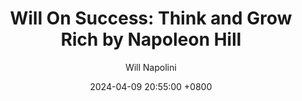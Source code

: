 ---
title: "Will On Success: Think and Grow Rich by Napoleon Hill"
author: Will Napolini
date: 2024-04-09 20:55:00 +0800
categories: [Mindset, Book-summaries]
tags:
  [
    think-and-grow-rich,
    napoleon-hill,
    self-help,
    success,
    wealth-creation,
    goal-setting,
    positive-thinking,
    manifestation,
    personal-development,
    master-mind,
    financial-freedom,
    visualization,
    persistence,
    law-of-attraction,
    desire,
    focused-attention,
    creative-visualization,
    mindset-shift,
    personal-achievement,
    entrepreneurship
  ]
image: https://pbs.twimg.com/media/GO2HkMoWUAAkwFa?format=jpg&name=large
alt: "Will On Success: Think and Grow Rich by Napoleon Hill"
fallback:
  - 
  # Replace with the URL of your backup image
  -
  # Replace with the URL of your backup image
---